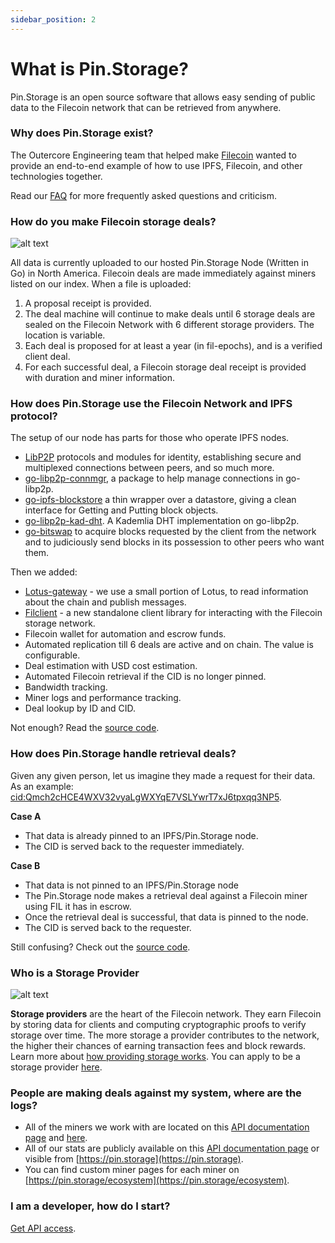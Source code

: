 ```yaml
---
sidebar_position: 2
---
```


# What is Pin.Storage?

Pin.Storage is an open source software that allows easy sending of public data to the Filecoin network that can be retrieved from anywhere.

### Why does Pin.Storage exist?

The Outercore Engineering team that helped make [Filecoin](https://filecoin.io) wanted to provide an end-to-end example of how to use IPFS, Filecoin, and other technologies together.

Read our [FAQ](../Learn/faq) for more frequently asked questions and criticism.

### How do you make Filecoin storage deals?

![alt text](https://user-images.githubusercontent.com/28320272/212175640-273f467a-b8a5-4236-b8e5-977e546e43ef.png)

All data is currently uploaded to our hosted Pin.Storage Node (Written in Go) in North America. Filecoin deals are made immediately against miners listed on our index. When a file is uploaded:

1. A proposal receipt is provided.
2. The deal machine will continue to make deals until 6 storage deals are sealed on the Filecoin Network with 6 different storage providers. The location is variable.
3. Each deal is proposed for at least a year (in fil-epochs), and is a verified client deal.
4. For each successful deal, a Filecoin storage deal receipt is provided with duration and miner information.

### How does Pin.Storage use the Filecoin Network and IPFS protocol?

The setup of our node has parts for those who operate IPFS nodes.

- [LibP2P](https://github.com/libp2p) protocols and modules for identity, establishing secure and multiplexed connections between peers, and so much more.
- [go-libp2p-connmgr](https://github.com/libp2p/go-libp2p-connmgr), a package to help manage connections in go-libp2p.
- [go-ipfs-blockstore](https://github.com/ipfs/go-ipfs-blockstore) a thin wrapper over a datastore, giving a clean interface for Getting and Putting block objects.
- [go-libp2p-kad-dht](https://github.com/libp2p/go-libp2p-kad-dht). A Kademlia DHT implementation on go-libp2p.
- [go-bitswap](https://github.com/ipfs/go-bitswap) to acquire blocks requested by the client from the network and to judiciously send blocks in its possession to other peers who want them.

Then we added:

- [Lotus-gateway](https://github.com/filecoin-project/lotus) - we use a small portion of Lotus, to read information about the chain and publish messages.
- [Filclient](https://github.com/application-research/filclient) - a new standalone client library for interacting with the Filecoin storage network.
- Filecoin wallet for automation and escrow funds.
- Automated replication till 6 deals are active and on chain. The value is configurable.
- Deal estimation with USD cost estimation.
- Automated Filecoin retrieval if the CID is no longer pinned.
- Bandwidth tracking.
- Miner logs and performance tracking.
- Deal lookup by ID and CID.

Not enough? Read the [source code](https://github.com/application-research/estuary/blob/master/main.go).

### How does Pin.Storage handle retrieval deals?

Given any given person, let us imagine they made a request for their data. As an example: [cid:Qmch2cHCE4WXV32vyaLgWXYqE7VSLYwrT7xJ6tpxqq3NP5](https://dweb.link/ipfs/Qmch2cHCE4WXV32vyaLgWXYqE7VSLYwrT7xJ6tpxqq3NP5).

**Case A**

- That data is already pinned to an IPFS/Pin.Storage node.
- The CID is served back to the requester immediately.

**Case B**

- That data is not pinned to an IPFS/Pin.Storage node
- The Pin.Storage node makes a retrieval deal against a Filecoin miner using FIL it has in escrow.
- Once the retrieval deal is successful, that data is pinned to the node.
- The CID is served back to the requester.

Still confusing? Check out the [source code](https://github.com/application-research/estuary/blob/master/retrieval.go).

### Who is a Storage Provider

![alt text](https://user-images.githubusercontent.com/28320272/212178311-7dd89211-0b40-4281-88e3-75f1f5c7b966.png)

**Storage providers** are the heart of the Filecoin network. They earn Filecoin by storing data for clients and computing cryptographic proofs to verify storage over time. The more storage a provider contributes to the network, the higher their chances of earning transaction fees and block rewards. Learn more about [how providing storage works](https://docs.filecoin.io/storage-provider/basics/how-providing-storage-works/). You can apply to be a storage provider [here](https://docs-beta.estuary.tech/docs/Learn/get-provider-added).

### People are making deals against my system, where are the logs?

- All of the miners we work with are located on this [API documentation page](https://docs.pin.storage/api-public-miners) and [here](https://pin.storage/ecosystem).
- All of our stats are publicly available on this [API documentation page](https://docs.pin.storage/api-public-stats) or visible from [https://pin.storage](https://pin.storage).
- You can find custom miner pages for each miner on [https://pin.storage/ecosystem](https://pin.storage/ecosystem).

### I am a developer, how do I start?

[Get API access](https://docs.pin.storage/tutorial-get-an-api-key).
